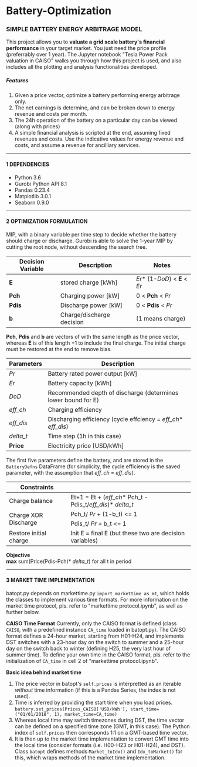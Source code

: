# Battery-Optimization

### SIMPLE BATTERY ENERGY ARBITRAGE MODEL

This project allows you to **valuate a grid scale battery's financial performance** in your target market. You just need the price profile (preferrably over 1 year). The Jupyter notebook "Tesla Power Pack valuation in CAISO" walks you through how this project is used, and also includes all the plotting and analysis functionalities developed.

##### Features
1. Given a price vector, optimize a battery performing energy arbitrage only.
1. The net earnings is determine, and can be broken down to energy revenue and costs per month.
1. The 24h operation of the battery on a particular day can be viewed (along with prices)
1. A simple financial analysis is scripted at the end, assuming fixed revenues and costs. Use the indicative values for energy revenue and costs, and assume a revenue for ancilliary services.

___
#### 1 DEPENDENCIES
  - Python 3.6
  - Gurobi Python API 8.1
  - Pandas 0.23.4
  - Matplotlib 3.0.1
  - Seaborn 0.9.0

___
#### 2 OPTIMIZATION FORMULATION

MIP, with a binary variable per time step to decide whether the battery should charge or discharge. Gurobi is able to solve the 1-year MIP by cutting the root node, without descending the search tree.

Decision Variable | Description | Notes
------------ | ------------- | -------------
**E** | stored charge [kWh] | _Er_* (1-_DoD_) < **E** < _Er_
**Pch** | Charging power [kW] | 0 < **Pch** < _Pr_
**Pdis**| Discharge power [kW]| 0 < **Pdis** < _Pr_
**b** | Charge/discharge decision| (1 means charge)

  **Pch**, **Pdis** and **b** are vectors of with the same length as the price vector, whereas **E** is of this length +1 to include the final charge. The initial charge must be restored at the end to remove bias.
  
  
  Parameters | Description
  ------------ | -------------
  _Pr_ | Battery rated power output [kW]
  _Er_ | Battery capacity [kWh]
  _DoD_ | Recommended depth of discharge (determines lower bound for E)
  _eff_ch_ | Charging efficiency
  _eff_dis_ | Discharging efficiency (cycle effciency = _eff_ch_* _eff_dis_)
  _delta_t_ | Time step (1h in this case)
  **Price** | Electricity price [USD/kWh]
  
  The first five parameters define the battery, and are stored in the `BatteryDefns` DataFrame (for simplicity, the cycle efficiency is the saved parameter, with the assumption that _eff_ch_ =  _eff_dis_).
  
  <table>
    <thead>
        <tr>
            <th>Constraints</th>
            <th>&nbsp; </th>
        </tr>
    </thead>
    <tbody>
        <tr>         
            <td>Charge balance</td>
            <td>Et+1 = Et + (<i>eff_ch</i>* Pch_t - Pdis_t/<i>eff_dis</i>)* <i>delta_t</i></td>
        </tr>
        <tr>
            <td rowspan=2>Charge XOR Discharge</td>
            <td>Pch_t/ <i>Pr</i> + (1-b_t) <= 1 </td>
        </tr>
        <tr>
            <td>Pdis_t/ <i>Pr</i> + b_t <= 1 </td>
        </tr>
        <tr>
          <td> Restore initial charge </td>
          <td> Init E = final E (but these two are decision variables) </td>
        </tr>
    </tbody>
</table>

**Objective**    
**max** sum(Price(Pdis-Pch)* _delta_t_) for all t in period

___
#### 3 MARKET TIME IMPLEMENTATION
batopt.py depends on markettime.py `import markettime as mt`, which holds the classes to implement various time formats. For more information on the market time protocol, pls. refer to "markettime protocol.ipynb", as well as further below.

**CAISO Time Format**
Currently, only the CAISO format is defined (class `CAISO`, with a predefined instance `CA_time` loaded in batopt.py). The CAISO format defines a 24-hour market, starting from H01-H24, and implements DST switches with a 23-hour day on the switch to summer and a 25-hour day on the switch back to winter (defining H25, the very last hour of summer time). To define your own time in the CAISO format, pls. refer to the initialization of `CA_time` in cell 2 of "markettime protocol.ipynb".

**Basic idea behind market time**
1. The price vector in batopt's `self.prices` is interpretted as an iterable *without* time information (if this is a Pandas Series, the index is not used).
1. Time is inferred by providing the start time when you load prices.  
`battery.set_prices(Prices_CAISO['USD/kWh'], start_time=("01/01/2018", 1), market_time=CA_time)`
1. Whereas local time may switch timezones during DST, the time vector can be defined on a specified time zone (GMT, in this case). The Python index of `self.prices` then corresponds 1:1 on a GMT-based time vector.
1. It is then up to the market time implementation to convert GMT time into the local time (consider formats (i.e. H00-H23 or H01-H24), and DST). Class `batopt` defines methods `Market_toIdx()` and `Idx_toMarket()` for this, which wraps methods of the market time implementation.

